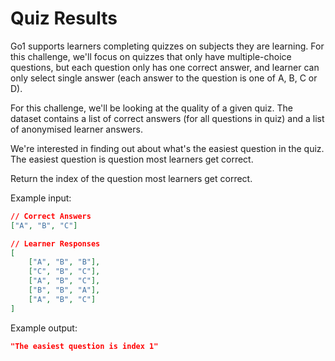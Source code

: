 Quiz Results
============

Go1 supports learners completing quizzes on subjects they are learning. For this challenge, we'll focus on quizzes that only have multiple-choice questions, but each question only has one correct answer, and learner can only select single answer (each answer to the question is one of A, B, C or D).

For this challenge, we'll be looking at the quality of a given quiz. The dataset contains a list of correct answers (for all questions in quiz) and a list of anonymised learner answers.

We're interested in finding out about what's the easiest question in the quiz. The easiest question is question most learners get correct.

Return the index of the question most learners get correct.

Example input:
```json
// Correct Answers 
["A", "B", "C"]

// Learner Responses 
[
    ["A", "B", "B"],
    ["C", "B", "C"],
    ["A", "B", "C"],
    ["B", "B", "A"],
    ["A", "B", "C"]
]
```

Example output:
```json
"The easiest question is index 1"
```
